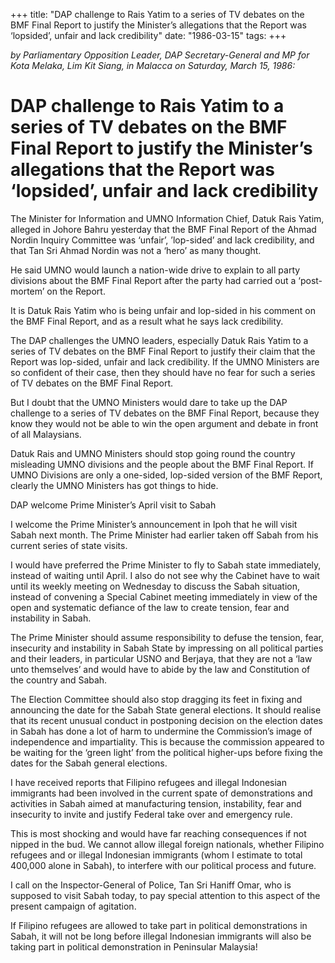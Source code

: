 +++ 
title: "DAP challenge to Rais Yatim to a series of TV debates on the BMF Final Report to justify the Minister’s allegations that the Report was ‘lopsided’, unfair and lack credibility"
date: "1986-03-15"
tags:
+++

_by Parliamentary Opposition Leader, DAP Secretary-General and MP for Kota Melaka, Lim Kit Siang, in Malacca on Saturday,  March 15, 1986:_

# DAP challenge to Rais Yatim to a series of TV debates on the BMF Final Report to justify the Minister’s allegations that the Report was ‘lopsided’, unfair and lack credibility

The Minister for Information and UMNO Information Chief, Datuk Rais Yatim, alleged in Johore Bahru yesterday that the BMF Final Report of the Ahmad Nordin Inquiry Committee was ‘unfair’, ’lop-sided’ and lack credibility, and that Tan Sri Ahmad Nordin was not a ‘hero’ as many thought.</u>

He said UMNO would launch a nation-wide drive to explain to all party divisions about the BMF Final Report after the party had carried out a ‘post-mortem’ on the Report.

It is Datuk Rais Yatim who is being unfair and lop-sided in his comment on the BMF Final Report, and as a result what he says lack credibility.

The DAP challenges the UMNO leaders, especially Datuk Rais Yatim to a series of TV debates on the BMF Final Report to justify their claim that the Report was lop-sided, unfair and lack credibility. If the UMNO Ministers are so confident of their case, then they should have no fear for such a series of TV debates on the BMF Final Report.

But I doubt that the UMNO Ministers would dare to take up the DAP challenge to a series of  TV debates on the BMF Final Report, because they know they would not be able to win the open argument and debate in front of all Malaysians.

Datuk Rais and UMNO Ministers should stop going round the country misleading UMNO divisions and the people about the BMF Final Report. If UMNO Divisions are only a one-sided, lop-sided version of the BMF Report, clearly the UMNO Ministers has got things to hide.

DAP welcome Prime Minister’s April visit to Sabah

I welcome the Prime Minister’s announcement in Ipoh that he will visit Sabah next month. The Prime Minister had earlier taken off Sabah from his current series of state visits.

I would have preferred the Prime Minister to fly to Sabah state immediately, instead of waiting until April. I also do not see why the Cabinet have to wait until its weekly meeting on Wednesday to discuss the Sabah situation, instead of convening a Special Cabinet meeting immediately in view of the open and systematic defiance of the law to create tension, fear and instability in Sabah.

The Prime Minister should assume responsibility to defuse the tension, fear, insecurity and instability in Sabah State by impressing on all political parties and their leaders, in particular USNO and Berjaya, that they are not a ‘law unto themselves’ and would have to abide by the law and Constitution of the country and Sabah.

The Election Committee should also stop dragging its feet in fixing and announcing the date for the Sabah State general elections. It should realise that its recent unusual conduct in postponing decision on the election dates in Sabah has done a lot of harm to undermine the Commission’s image of independence and impartiality. This is because the commission appeared to be waiting for the ‘green light’ from the political higher-ups before fixing the dates for the Sabah general elections.

I have received reports that Filipino refugees and illegal Indonesian immigrants had been involved in the current spate of demonstrations and activities in Sabah aimed at manufacturing tension, instability, fear and insecurity to invite and justify Federal take over and emergency rule.

This is most shocking and would have far reaching consequences if not nipped in the bud. We cannot allow illegal foreign nationals, whether Filipino refugees and or illegal Indonesian immigrants (whom I estimate to total 400,000 alone in Sabah), to interfere with our political process and future.

I call on the Inspector-General of Police, Tan Sri Haniff Omar, who is supposed to visit Sabah today, to pay special attention to this aspect of the present campaign of agitation.

If Filipino refugees are allowed to take part in political demonstrations in Sabah, it will not be long before illegal Indonesian immigrants will also be taking part in political demonstration in Peninsular Malaysia!
 
